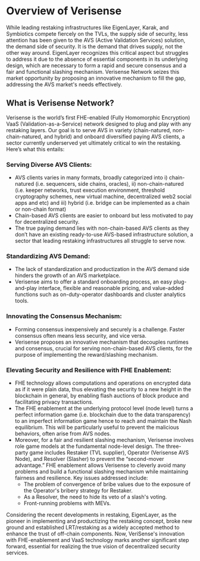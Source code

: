 # Overview of Verisense

While leading restaking infrastructures like EigenLayer, Karak, and Symbiotics compete fiercely on the TVLs, the supply side of security, less attention has been given to the AVS (Active Validation Services) solution, the demand side of security. It is the demand that drives supply, not the other way around. EigenLayer recognizes this critical aspect but struggles to address it due to the absence of essential components in its underlying design, which are necessary to form a rapid and secure consensus and a fair and functional slashing mechanism.
Verisense Network seizes this market opportunity by proposing an innovative mechanism to fill the gap, addressing the AVS market's needs effectively.

## What is Verisense Network?

Verisense is the world’s first FHE-enabled (Fully Homomorphic Encryption) VaaS (Validation-as-a-Service) network designed to plug and play with any restaking layers. Our goal is to serve AVS in variety (chain-natured, non-chain-natured, and hybrid) and onboard diversified paying AVS clients, a sector currently underserved yet ultimately critical to win the restaking. Here’s what this entails:

### Serving Diverse AVS Clients:

- AVS clients varies in many formats, broadly categorized into i) chain-natured (i.e. sequencers, side chains, oracles),  ii) non-chain-natured (i.e. keeper networks, trust execution environment, threshold cryptography schemes, new virtual machine, decentralized web2 social apps and etc)  and iii) hybrid (i.e. bridge can be implemented as a chain or non-chain format)
- Chain-based AVS clients are easier to onboard but less motivated to pay for decentralized security.
- The true paying demand lies with non-chain-based AVS clients as they don’t have an existing ready-to-use AVS-based infrastructure solution, a sector that leading restaking infrastructures all struggle to serve now.

### Standardizing AVS Demand:

- The lack of standardization and productization in the AVS demand side hinders the growth of an AVS marketplace.
- Verisense aims to offer a standard onboarding process, an easy plug-and-play interface, flexible and reasonable pricing, and value-added functions such as on-duty-operator dashboards and cluster analytics tools.

### Innovating the Consensus Mechanism:

- Forming consensus inexpensively and securely is a challenge. Faster consensus often means less security, and vice versa.
- Verisense proposes an innovative mechanism that decouples runtimes and consensus, crucial for serving non-chain-based AVS clients, for the purpose of implementing the reward/slashing mechanism. 

### Elevating Security and Resilience with FHE Enablement:

- FHE technology allows computations and operations on encrypted data as if it were plain data, thus elevating the security to a new height in the blockchain in general, by enabling flash auctions of block produce and facilitating privacy transactions. 
- The FHE enablement at the underlying protocol level (node level) turns a perfect information game (i.e. blockchain due to the data transparency) to an imperfect information game hence to reach and maintain the Nash equilibrium. This will be particularly useful to prevent the malicious behaviors, often arise from AVS nodes. 
- Moreover, for a fair and resilient slashing mechanism, Verisense involves role game models at the fundamental node-level design. The three-party game includes Restaker (TVL supplier), Operator (Verisense AVS Node), and Resolver (Slasher) to prevent the “second-mover advantage.” FHE enablement allows Verisense to cleverly avoid many problems and build a functional slashing mechanism while maintaining fairness and resilience. Key issues addressed include:
  - The problem of convergence of bribe values due to the exposure of the Operator's bribery strategy for Restaker.
  - As a Resolver, the need to hide its veto of a slash's voting.
  - Front-running problems with MEVs.


Considering the recent developments in restaking, EigenLayer, as the pioneer in implementing and productizing the restaking concept, broke new ground and established LRT/restaking as a widely accepted method to enhance the trust of off-chain components. Now, VeriSense's innovation with FHE-enablement and VaaS technology marks another significant step forward, essential for realizing the true vision of decentralized security services.


